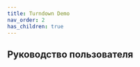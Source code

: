 ```yaml
---
title: Turndown Demo
nav_order: 2
has_children: true
---
```


Руководство пользователя
------------------------
